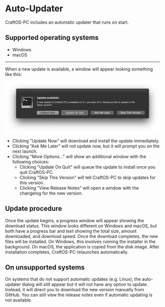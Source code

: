 # Auto-Updater
CraftOS-PC includes an automatic updater that runs on start. 

## Supported operating systems
* Windows
* macOS

------

When a new update is available, a window will appear looking something like this:

![Updater](../images/update.png)

* Clicking "Update Now" will download and install the update immediately.
* Clicking "Ask Me Later" will not update now, but it will prompt you on the next launch.
* Clicking "More Options..." will show an additional window with the following choices:
  * Clicking "Update On Quit" will queue the update to install once you quit CraftOS-PC.
  * Clicking "Skip This Version" will tell CraftOS-PC to skip updates for this version.
  * Clicking "View Release Notes" will open a window with the changelog for the new version.

## Update procedure
Once the update begins, a progress window will appear showing the download status. This window looks different on Windows and macOS, but both have a progress bar and text showing the total size, amount downloaded, and download speed. Once the download completes, the new files will be installed. On Windows, this involves running the installer in the background. On macOS, the application is copied from the disk image. After installation completes, CraftOS-PC relaunches automatically.

## On unsupported systems
On systems that do not support automatic updates (e.g. Linux), the auto-updater dialog will still appear but it will not have any option to update. Instead, it will direct you to download the new version manually from GitHub. You can still view the release notes even if automatic updating is not available.